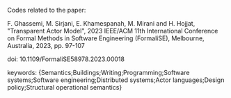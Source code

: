 Codes related to the paper:

F. Ghassemi, M. Sirjani, E. Khamespanah, M. Mirani and H. Hojjat, "Transparent Actor Model",
2023 IEEE/ACM 11th International Conference on Formal Methods in Software Engineering (FormaliSE), Melbourne, Australia, 2023, pp. 97-107

doi: 10.1109/FormaliSE58978.2023.00018

keywords: {Semantics;Buildings;Writing;Programming;Software systems;Software engineering;Distributed systems;Actor languages;Design policy;Structural operational semantics}
